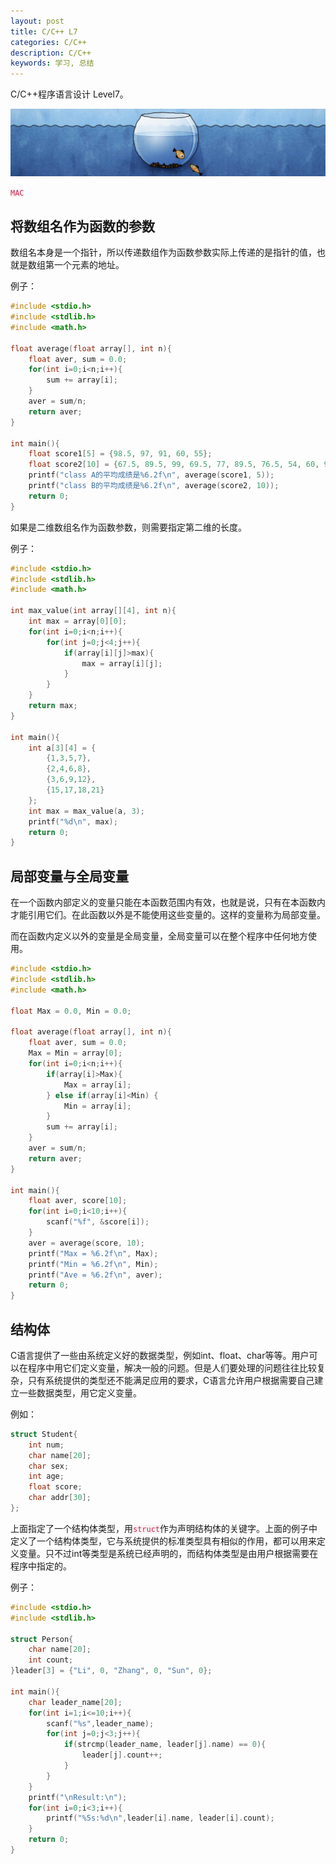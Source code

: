 ```yaml
---
layout: post
title: C/C++ L7
categories: C/C++
description: C/C++
keywords: 学习, 总结
---
```


C/C++程序语言设计 Level7。

![](/images/discovery/3.jpeg)

<code style="color:#c7254e;background-color:#f9f2f4;">MAC</code>


## 将数组名作为函数的参数
数组名本身是一个指针，所以传递数组作为函数参数实际上传递的是指针的值，也就是数组第一个元素的地址。

例子：
```c
#include <stdio.h>
#include <stdlib.h>
#include <math.h>

float average(float array[], int n){
    float aver, sum = 0.0;
    for(int i=0;i<n;i++){
        sum += array[i];
    }
    aver = sum/n;
    return aver;
}

int main(){
    float score1[5] = {98.5, 97, 91, 60, 55};
    float score2[10] = {67.5, 89.5, 99, 69.5, 77, 89.5, 76.5, 54, 60, 99.5};
    printf("class A的平均成绩是%6.2f\n", average(score1, 5));
    printf("class B的平均成绩是%6.2f\n", average(score2, 10));
    return 0;
}
```

如果是二维数组名作为函数参数，则需要指定第二维的长度。

例子：
```c
#include <stdio.h>
#include <stdlib.h>
#include <math.h>

int max_value(int array[][4], int n){
    int max = array[0][0];
    for(int i=0;i<n;i++){
        for(int j=0;j<4;j++){
            if(array[i][j]>max){
                max = array[i][j];
            }
        }
    }
    return max;
}

int main(){
    int a[3][4] = {
        {1,3,5,7},
        {2,4,6,8},
        {3,6,9,12},
        {15,17,18,21}
    };
    int max = max_value(a, 3);
    printf("%d\n", max);
    return 0;
}
```

## 局部变量与全局变量
在一个函数内部定义的变量只能在本函数范围内有效，也就是说，只有在本函数内才能引用它们。在此函数以外是不能使用这些变量的。这样的变量称为局部变量。

而在函数内定义以外的变量是全局变量，全局变量可以在整个程序中任何地方使用。

```c
#include <stdio.h>
#include <stdlib.h>
#include <math.h>

float Max = 0.0, Min = 0.0;

float average(float array[], int n){
    float aver, sum = 0.0;
    Max = Min = array[0];
    for(int i=0;i<n;i++){
        if(array[i]>Max){
            Max = array[i];
        } else if(array[i]<Min) {
            Min = array[i];
        }
        sum += array[i];
    }
    aver = sum/n;
    return aver;
}

int main(){
    float aver, score[10];
    for(int i=0;i<10;i++){
        scanf("%f", &score[i]);
    }
    aver = average(score, 10);
    printf("Max = %6.2f\n", Max);
    printf("Min = %6.2f\n", Min);
    printf("Ave = %6.2f\n", aver);
    return 0;
}
```

## 结构体
C语言提供了一些由系统定义好的数据类型，例如int、float、char等等。用户可以在程序中用它们定义变量，解决一般的问题。但是人们要处理的问题往往比较复杂，只有系统提供的类型还不能满足应用的要求，C语言允许用户根据需要自己建立一些数据类型，用它定义变量。

例如：
```c
struct Student{
    int num;
    char name[20];
    char sex;
    int age;
    float score;
    char addr[30];
};
```

上面指定了一个结构体类型，用<code style="color:#c7254e;background-color:#f9f2f4;">struct</code>作为声明结构体的关键字。上面的例子中定义了一个结构体类型，它与系统提供的标准类型具有相似的作用，都可以用来定义变量。只不过int等类型是系统已经声明的，而结构体类型是由用户根据需要在程序中指定的。

例子：
```c
#include <stdio.h>
#include <stdlib.h>

struct Person{
    char name[20];
    int count;
}leader[3] = {"Li", 0, "Zhang", 0, "Sun", 0};

int main(){
    char leader_name[20];
    for(int i=1;i<=10;i++){
        scanf("%s",leader_name);
        for(int j=0;j<3;j++){
            if(strcmp(leader_name, leader[j].name) == 0){
                leader[j].count++;
            }
        }
    }
    printf("\nResult:\n");
    for(int i=0;i<3;i++){
        printf("%5s:%d\n",leader[i].name, leader[i].count);
    }
    return 0;
}
```
